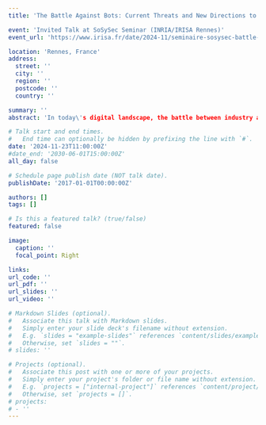 ```yaml
---
title: 'The Battle Against Bots: Current Threats and New Directions to Counter Automated Attacks'

event: 'Invited Talk at SoSySec Seminar (INRIA/IRISA Rennes)'
event_url: 'https://www.irisa.fr/date/2024-11/seminaire-sosysec-battle-against-bots-current-threats-and-new-directions-counter'

location: 'Rennes, France'
address:
  street: ''
  city: ''
  region: ''
  postcode: ''
  country: ''

summary: ''
abstract: 'In today\'s digital landscape, the battle between industry and automated bots is an ever-evolving challenge. Attackers are leveraging advanced techniques such as residential proxies, CAPTCHA farms, and AI-enhanced fingerprint rotations to evade detection and execute functional abuse attacks, including web scraping, denial of inventory, and SMS pumping. This talk will explore ongoing efforts to detect and mitigate these automated threats in a real-world environment, focusing on new work-in-progress approaches. We will delve into new strategies to counter the rise of automated attacks, such as AI-driven detection models, reputation databases, and timing measurements. Additionally, we will discuss the usage of techniques like mirroring real websites to lure and mislead attackers, and the shift towards analyzing functional behavior rather than relying solely on fingerprinting. Throughout the talk, we will consider the challenges and limitations of implementing these solutions within a large-scale, real-world company, and invite discussion on how to overcome these obstacles.'

# Talk start and end times.
#   End time can optionally be hidden by prefixing the line with `#`.
date: '2024-11-23T11:00:00Z'
#date_end: '2030-06-01T15:00:00Z'
all_day: false

# Schedule page publish date (NOT talk date).
publishDate: '2017-01-01T00:00:00Z'

authors: []
tags: []

# Is this a featured talk? (true/false)
featured: false

image:
  caption: ''
  focal_point: Right

links: 
url_code: ''
url_pdf: ''
url_slides: ''
url_video: ''

# Markdown Slides (optional).
#   Associate this talk with Markdown slides.
#   Simply enter your slide deck's filename without extension.
#   E.g. `slides = "example-slides"` references `content/slides/example-slides.md`.
#   Otherwise, set `slides = ""`.
# slides: ''

# Projects (optional).
#   Associate this post with one or more of your projects.
#   Simply enter your project's folder or file name without extension.
#   E.g. `projects = ["internal-project"]` references `content/project/deep-learning/index.md`.
#   Otherwise, set `projects = []`.
# projects:
# - ''
---
```


